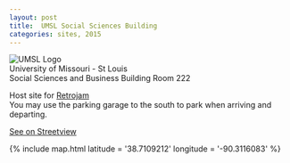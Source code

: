 ```yaml
---
layout: post
title:  UMSL Social Sciences Building
categories: sites, 2015
---
```

![UMSL Logo](http://www.umsl.edu/services/cps/files/images/umslnewlogored.gif)  
University of Missouri - St Louis  
Social Sciences and Business Building Room 222  
  
Host site for [Retrojam](/stl-retrojam/)  
You may use the parking garage to the south to park when arriving and departing.  
  
[See on Streetview](https://goo.gl/maps/EZkIB)  
    
{% include map.html latitude = '38.7109212' longitude = '-90.3116083' %}
